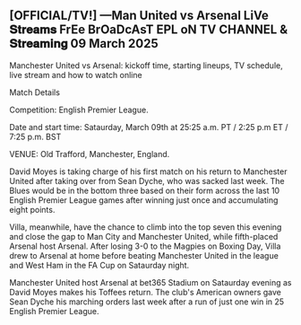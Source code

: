 <h2>[OFFICIAL/TV!] —Man United vs Arsenal LiVe 𝐒𝐭𝐫𝐞𝐚𝐦𝐬 FrEe BrOaDcAsT EPL oN TV CHANNEL & 𝐒𝐭𝐫𝐞𝐚𝐦𝐢𝐧𝐠 09 March 2025</h2>

Manchester United vs Arsenal: kickoff time, starting lineups, TV schedule, live stream and how to watch online

Match Details

Competition: English Premier League.



Date and start time: Sataurday, March 09th at 25:25 a.m. PT / 2:25 p.m ET / 7:25 p.m. BST



VENUE: Old Trafford, Manchester, England.



David Moyes is taking charge of his first match on his return to Manchester United after taking over from Sean Dyche, who was sacked last week. The Blues would be in the bottom three based on their form across the last 10 English Premier League games after winning just once and accumulating eight points.



Villa, meanwhile, have the chance to climb into the top seven this evening and close the gap to Man City and Manchester United, while fifth-placed Arsenal host Arsenal. After losing 3-0 to the Magpies on Boxing Day, Villa drew to Arsenal at home before beating Manchester United in the league and West Ham in the FA Cup on Sataurday night.



Manchester United host Arsenal at bet365 Stadium on Sataurday evening as David Moyes makes his Toffees return. The club's American owners gave Sean Dyche his marching orders last week after a run of just one win in 25 English Premier League.
